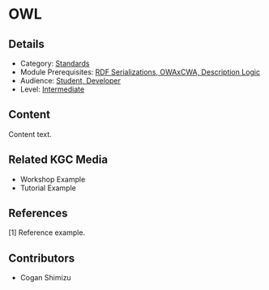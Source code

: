 # OWL
## Details
* Category: [Standards](../categories/Standards.md)
* Module Prerequisites: [RDF Serializations, OWAxCWA, Description Logic](../modules/RDF_Serializations,_OWAxCWA,_Description_Logic.md)
* Audience: [Student, Developer](../audiences/Student,_Developer.md)
* Level: [Intermediate](../levels/Intermediate.md)

## Content
Content text.

## Related KGC Media
* Workshop Example
* Tutorial Example

## References
[1] Reference example.

## Contributors
* Cogan Shimizu

